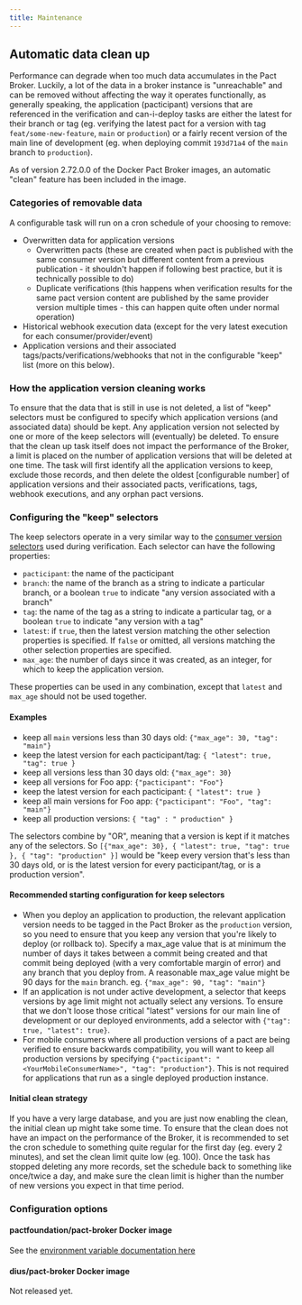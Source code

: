 ```yaml
---
title: Maintenance
---
```


## Automatic data clean up

Performance can degrade when too much data accumulates in the Pact Broker. Luckily, a lot of the data in a broker instance is "unreachable" and can be removed without affecting the way it operates functionally, as generally speaking, the application (pacticipant) versions that are referenced in the verification and can-i-deploy tasks are either the latest for their branch or tag (eg. verifying the latest pact for a version with tag `feat/some-new-feature`, `main` or `production`) or a fairly recent version of the main line of development (eg. when deploying commit `193d71a4` of the `main` branch to `production`).

As of version 2.72.0.0 of the Docker Pact Broker images, an automatic "clean" feature has been included in the image. 

### Categories of removable data

A configurable task will run on a cron schedule of your choosing to remove:

* Overwritten data for application versions
  * Overwritten pacts (these are created when pact is published with the same consumer version but different content from a previous publication - it shouldn't happen if following best practice, but it is technically possible to do)
  * Duplicate verifications (this happens when verification results for the same pact version content are published by the same provider version multiple times - this can happen quite often under normal operation)
* Historical webhook execution data (except for the very latest execution for each consumer/provider/event)
* Application versions and their associated tags/pacts/verifications/webhooks that not in the configurable "keep" list (more on this below).

### How the application version cleaning works

To ensure that the data that is still in use is not deleted, a list of "keep" selectors must be configured to specify which application versions (and associated data) should be kept. Any application version not selected by one or more of the keep selectors will (eventually) be deleted. To ensure that the clean up task itself does not impact the performance of the Broker, a limit is placed on the number of application versions that will be deleted at one time. The task will first identify all the application versions to keep, exclude those records, and then delete the oldest \[configurable number\] of application versions and their associated pacts, verifications, tags, webhook executions, and any orphan pact versions. 

### Configuring the "keep" selectors

The keep selectors operate in a very similar way to the [consumer version selectors](/pact_broker/advanced_topics/consumer_version_selectors/) used during verification. Each selector can have the following properties:

* `pacticipant`: the name of the pacticipant
* `branch`: the name of the branch as a string to indicate a particular branch, or a boolean `true` to indicate "any version associated with a branch"
* `tag`: the name of the tag as a string to indicate a particular tag, or a boolean `true` to indicate "any version with a tag"
* `latest`: if `true`, then the latest version matching the other selection properties is specified. If `false` or omitted, all versions matching the other selection properties are specified.
* `max_age`: the number of days since it was created, as an integer, for which to keep the application version.

These properties can be used in any combination, except that `latest` and `max_age` should not be used together.

#### Examples

* keep all `main` versions less than 30 days old: `{"max_age": 30, "tag": "main"}`
* keep the latest version for each pacticipant/tag: `{ "latest": true, "tag": true }`
* keep all versions less than 30 days old: `{"max_age": 30}`
* keep all versions for Foo app: `{"pacticipant": "Foo"}`
* keep the latest version for each pacticipant: `{ "latest": true }`
* keep all main versions for Foo app: `{"pacticipant": "Foo", "tag": "main"}`
* keep all production versions: `{ "tag" : " production" }`

The selectors combine by "OR", meaning that a version is kept if it matches any of the selectors. So `[{"max_age": 30}, { "latest": true, "tag": true }, { "tag": "production" }]` would be "keep every version that's less than 30 days old, or is the latest version for every pacticipant/tag, or is a production version".

#### Recommended starting configuration for keep selectors

* When you deploy an application to production, the relevant application version needs to be tagged in the Pact Broker as the `production` version, so you need to ensure that you keep any version that you're likely to deploy (or rollback to). Specify a max_age value that is at minimum the number of days it takes between a commit being created and that commit being deployed (with a very comfortable margin of error) and any branch that you deploy from. A reasonable max_age value might be 90 days for the `main` branch. eg. `{"max_age": 90, "tag": "main"}`
* If an application is not under active development, a selector that keeps versions by age limit might not actually select any versions. To ensure that we don't loose those critical "latest" versions for our main line of development or our deployed environments, add a selector with `{"tag": true, "latest": true}`.
* For mobile consumers where all production versions of a pact are being verified to ensure backwards compatibility, you will want to keep all production versions by specifying `{"pacticipant": "<YourMobileConsumerName>", "tag": "production"}`. This is not required for applications that run as a single deployed production instance.

#### Initial clean strategy

If you have a very large database, and you are just now enabling the clean, the initial clean up might take some time. To ensure that the clean does not have an impact on the performance of the Broker, it is recommended to set the cron schedule to something quite regular for the first day (eg. every 2 minutes), and set the clean limit quite low (eg. 100). Once the task has stopped deleting any more records, set the schedule back to something like once/twice a day, and make sure the clean limit is higher than the number of new versions you expect in that time period.

### Configuration options

#### pactfoundation/pact-broker Docker image

See the [environment variable documentation here](/pact_broker/docker_images/pactfoundation#automatic-data-clean-up)

#### dius/pact-broker Docker image

Not released yet.


